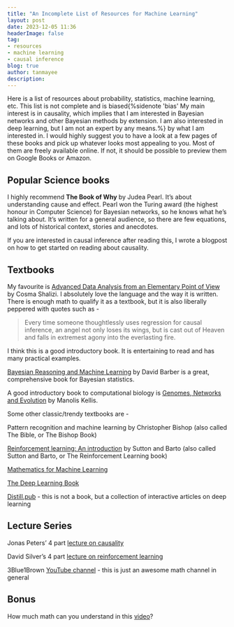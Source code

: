 ```yaml
---
title: "An Incomplete List of Resources for Machine Learning"
layout: post
date: 2023-12-05 11:36
headerImage: false
tag:
- resources
- machine learning
- causal inference
blog: true
author: tanmayee
description:
---
```

Here is a list of resources about probability, statistics, machine learning, etc. This list is not complete and is biased{%sidenote 'bias' My main interest is in causality, which implies that I am interested in Bayesian networks and other Bayesian methods by extension. I am also interested in deep learning, but I am not an expert by any means.%} by what I am interested in. I would highly suggest you to have a look at a few pages of these books and pick up whatever looks most appealing to you. Most of them are freely available online. If not, it should be possible to preview them on Google Books or Amazon.

## Popular Science books
I highly recommend **The Book of Why** by Judea Pearl. It’s about understanding cause and effect. Pearl won the Turing award (the highest honour in Computer Science) for Bayesian networks, so he knows what he’s talking about. It’s written for a general audience, so there are few equations, and lots of historical context, stories and anecdotes. 

If you are interested in causal inference after reading this, I wrote a blogpost on how to get started on reading about causality. 

## Textbooks
My favourite is [Advanced Data Analysis from an Elementary Point of View](https://www.stat.cmu.edu/~cshalizi/ADAfaEPoV/) by Cosma Shalizi. I absolutely love the language and the way it is written. There is enough math to qualify it as a textbook, but it is also liberally peppered with quotes such as - 

> Every time someone thoughtlessly uses regression for causal inference, an angel not only loses its wings, but is cast out of Heaven and falls in extremest agony into the everlasting fire.

I think this is a good introductory book. It is entertaining to read and has many practical examples.

[Bayesian Reasoning and Machine Learning](http://web4.cs.ucl.ac.uk/staff/D.Barber/textbook/020217.pdf) by David Barber is a great, comprehensive book for Bayesian statistics.

A good introductory book to computational biology is [Genomes, Networks and Evolution](https://bio.libretexts.org/Bookshelves/Computational_Biology/Book%3A_Computational_Biology_-_Genomes_Networks_and_Evolution_(Kellis_et_al.)) by Manolis Kellis.

Some other classic/trendy textbooks are - 

Pattern recognition and machine learning by Christopher Bishop (also called The Bible, or The Bishop Book)

[Reinforcement learning: An introduction](http://incompleteideas.net/book/the-book-2nd.html) by Sutton and Barto (also called Sutton and Barto, or The Reinforcement Learning book)

[Mathematics for Machine Learning](https://mml-book.github.io/)

[The Deep Learning Book](https://www.deeplearningbook.org/)

[Distill.pub](http://distill.pub/) - this is not a book, but a collection of interactive articles on deep learning

## Lecture Series
Jonas Peters’ 4 part [lecture on causality](https://stat.mit.edu/news/four-lectures-causality/)

David Silver’s 4 part [lecture on reinforcement learning](https://www.youtube.com/watch?v=2pWv7GOvuf0)

3Blue1Brown [YouTube channel](https://www.youtube.com/c/3blue1brown) - this is just an awesome math channel in general

## Bonus
How much math can you understand in this [video](https://www.youtube.com/watch?v=B1J6Ou4q8vE)?
